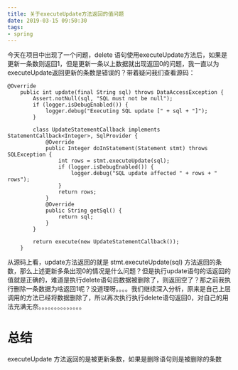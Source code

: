 ```yaml
---
title: 关于executeUpdate方法返回的值问题
date: 2019-03-15 09:50:30
tags:
- spring
---
```

今天在项目中出现了一个问题，delete 语句使用executeUpdate方法后，如果是更新一条数则返回1，但是更新一条以上数据就出现返回0的问题，我一直以为executeUpdate返回更新的条数是错误的？带着疑问我们查看源码：
```
@Override
	public int update(final String sql) throws DataAccessException {
		Assert.notNull(sql, "SQL must not be null");
		if (logger.isDebugEnabled()) {
			logger.debug("Executing SQL update [" + sql + "]");
		}

		class UpdateStatementCallback implements StatementCallback<Integer>, SqlProvider {
			@Override
			public Integer doInStatement(Statement stmt) throws SQLException {
				int rows = stmt.executeUpdate(sql);
				if (logger.isDebugEnabled()) {
					logger.debug("SQL update affected " + rows + " rows");
				}
				return rows;
			}
			@Override
			public String getSql() {
				return sql;
			}
		}

		return execute(new UpdateStatementCallback());
	}
```
从源码上看，update方法返回的就是 stmt.executeUpdate(sql) 方法返回的条数，那么上述更新多条出现0的情况是什么问题？但是执行update语句的话返回的值就是正确的，难道是执行delete语句后数据被删除了，则返回空了？那之前我执行删除一条数据为啥返回1呢？没道理呀。。。。我们继续深入分析，原来是自己上层调用的方法已经将数据删除了，所以再次执行执行delete语句返回0，对自己的用法充满无奈。。。。。。。。。。。。。。
# 总结
executeUpdate 方法返回的是被更新条数，如果是删除语句则是被删除的条数




